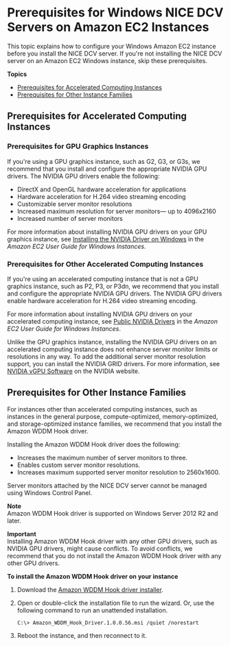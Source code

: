 # Prerequisites for Windows NICE DCV Servers on Amazon EC2 Instances<a name="setting-up-installing-winprereq"></a>

This topic explains how to configure your Windows Amazon EC2 instance before you install the NICE DCV server\. If you're not installing the NICE DCV server on an Amazon EC2 Windows instance, skip these prerequisites\.

**Topics**
+ [Prerequisites for Accelerated Computing Instances](#setting-up-installing-graphics)
+ [Prerequisites for Other Instance Families](#setting-up-installing-general)

## Prerequisites for Accelerated Computing Instances<a name="setting-up-installing-graphics"></a>

### Prerequisites for GPU Graphics Instances<a name="setting-up-installing-graphics"></a>

If you're using a GPU graphics instance, such as G2, G3, or G3s, we recommend that you install and configure the appropriate NVIDIA GPU drivers\. The NVIDIA GPU drivers enable the following:
+ DirectX and OpenGL hardware acceleration for applications
+ Hardware acceleration for H\.264 video streaming encoding
+ Customizable server monitor resolutions
+ Increased maximum resolution for server monitors— up to 4096x2160
+ Increased number of server monitors

For more information about installing NVIDIA GPU drivers on your GPU graphics instance, see [ Installing the NVIDIA Driver on Windows](https://docs.aws.amazon.com/AWSEC2/latest/WindowsGuide/install-nvidia-driver.html) in the *Amazon EC2 User Guide for Windows Instances*\.

### Prerequisites for Other Accelerated Computing Instances<a name="setting-up-installing-accelerated"></a>

If you're using an accelerated computing instance that is not a GPU graphics instance, such as P2, P3, or P3dn, we recommend that you install and configure the appropriate NVIDIA GPU drivers\. The NVIDIA GPU drivers enable hardware acceleration for H\.264 video streaming encoding\.

For more information about installing NVIDIA GPU drivers on your accelerated computing instance, see [ Public NVIDIA Drivers](https://docs.aws.amazon.com/AWSEC2/latest/WindowsGuide/install-nvidia-driver.html#public-nvidia-driver) in the *Amazon EC2 User Guide for Windows Instances*\.

Unlike the GPU graphics instance, installing the NVIDIA GPU drivers on an accelerated computing instance does not enhance server monitor limits or resolutions in any way\. To add the additional server monitor resolution support, you can install the NVIDIA GRID drivers\. For more information, see [NVIDIA vGPU Software](https://www.nvidia.com/object/vGPU-software-driver.html) on the NVIDIA website\.

## Prerequisites for Other Instance Families<a name="setting-up-installing-general"></a>

For instances other than accelerated computing instances, such as instances in the general purpose, compute\-optimized, memory\-optimized, and storage\-optimized instance families, we recommend that you install the Amazon WDDM Hook driver\.

Installing the Amazon WDDM Hook driver does the following:
+ Increases the maximum number of server monitors to three\.
+ Enables custom server monitor resolutions\.
+ Increases maximum supported server monitor resolution to 2560x1600\.

Server monitors attached by the NICE DCV server cannot be managed using Windows Control Panel\.

**Note**  
Amazon WDDM Hook driver is supported on Windows Server 2012 R2 and later\.

**Important**  
Installing Amazon WDDM Hook driver with any other GPU drivers, such as NVIDIA GPU drivers, might cause conflicts\. To avoid conflicts, we recommend that you do not install the Amazon WDDM Hook driver with any other GPU drivers\.

**To install the Amazon WDDM Hook driver on your instance**

1. Download the [Amazon WDDM Hook driver installer](https://s3.amazonaws.com/host-drivers-installer/Amazon_WDDM_Hook_Driver.1.0.0.56.msi)\. 

1. Open or double\-click the installation file to run the wizard\. Or, use the following command to run an unattended installation\.

   ```
   C:\> Amazon_WDDM_Hook_Driver.1.0.0.56.msi /quiet /norestart
   ```

1. Reboot the instance, and then reconnect to it\.